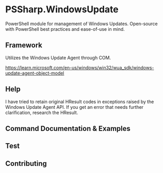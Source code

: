 # PSSharp.WindowsUpdate

PowerShell module for management of Windows Updates. Open-source with PowerShell best practices
and ease-of-use in mind.

## Framework

Utilizes the Windows Update Agent through COM.

https://learn.microsoft.com/en-us/windows/win32/wua_sdk/windows-update-agent-object-model

## Help

I have tried to retain original HResult codes in exceptions raised by the Windows Update Agent API.
If you get an error that needs further clarification, research the HResult.

## Command Documentation & Examples

## Test

## Contributing

